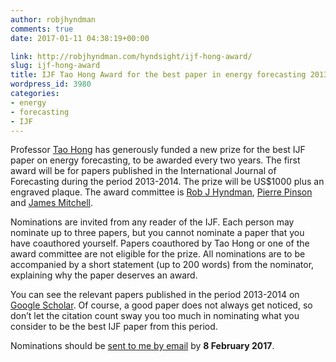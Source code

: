 ```yaml
---
author: robjhyndman
comments: true
date: 2017-01-11 04:38:19+00:00

link: http://robjhyndman.com/hyndsight/ijf-hong-award/
slug: ijf-hong-award
title: IJF Tao Hong Award for the best paper in energy forecasting 2013-2014
wordpress_id: 3980
categories:
- energy
- forecasting
- IJF
---
```


Professor [Tao Hong](http://www.drhongtao.com/) has generously funded a new prize for the best IJF paper on energy forecasting, to be awarded every two years. The first award will be for papers published in the International Journal of Forecasting during the period 2013-2014. The prize will be US$1000 plus an engraved plaque. The award committee is [Rob J Hyndman](http://robjhyndman.com), [Pierre Pinson](http://pierrepinson.com/) and [James Mitchell](https://www.wbs.ac.uk/about/person/james-mitchell).

Nominations are invited from any reader of the IJF. Each person may nominate up to three papers, but you cannot nominate a paper that you have coauthored yourself. Papers coauthored by Tao Hong or one of the award committee are not eligible for the prize. All nominations are to be accompanied by a short statement (up to 200 words) from the nominator, explaining why the paper deserves an award.

You can see the relevant papers published in the period 2013-2014 on [Google Scholar](https://goo.gl/qOYWnC). Of course, a good paper does not always get noticed, so don’t let the citation count sway you too much in nominating what you consider to be the best IJF paper from this period.

Nominations should be [sent to me by email](mailto:ijf@forecasters.org) by **8 February 2017**.
